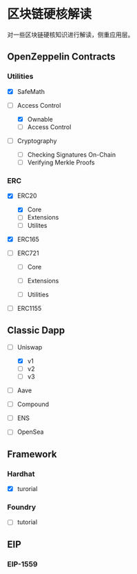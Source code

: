 # 区块链硬核解读

对一些区块链硬核知识进行解读，侧重应用层。

## OpenZeppelin Contracts

### Utilities

- [x] SafeMath

- [ ] Access Control
  
  - [x] Ownable
  - [ ] Access Control

- [ ] Cryptography
  
  - [ ] Checking Signatures On-Chain
  - [ ] Verifying Merkle Proofs

### ERC

- [x] ERC20

  - [x] Core
  - [ ] Extensions
  - [ ] Utilites

- [x] ERC165

- [ ] ERC721

  - [ ] Core

  - [ ] Extensions

  - [ ] Utilities

- [ ] ERC1155

## Classic Dapp

- [ ] Uniswap

  - [x] v1
  - [ ] v2
  - [ ] v3

- [ ] Aave

- [ ] Compound

- [ ] ENS

- [ ] OpenSea

## Framework

### Hardhat

- [x] turorial

### Foundry

- [ ] tutorial

## EIP

### EIP-1559
